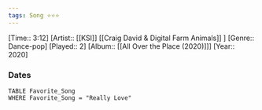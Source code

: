 ```yaml
---
tags: Song ⭐⭐⭐ 
---
```

[Time:: 3:12]
[Artist:: [[KSI]] [[Craig David & Digital Farm Animals]] ]
[Genre:: Dance-pop]
[Played:: 2]
[Album:: [[All Over the Place (2020)]]]
[Year:: 2020]
### Dates
````dataview
TABLE Favorite_Song
WHERE Favorite_Song = "Really Love"
````